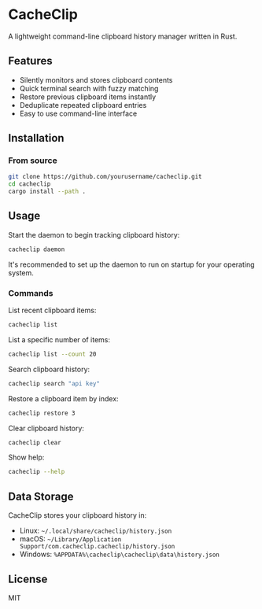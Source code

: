 # CacheClip

A lightweight command-line clipboard history manager written in Rust.

## Features

- Silently monitors and stores clipboard contents
- Quick terminal search with fuzzy matching
- Restore previous clipboard items instantly
- Deduplicate repeated clipboard entries
- Easy to use command-line interface

## Installation

### From source

```bash
git clone https://github.com/yourusername/cacheclip.git
cd cacheclip
cargo install --path .
```

## Usage

Start the daemon to begin tracking clipboard history:

```bash
cacheclip daemon
```

It's recommended to set up the daemon to run on startup for your operating system.

### Commands

List recent clipboard items:
```bash
cacheclip list
```

List a specific number of items:
```bash
cacheclip list --count 20
```

Search clipboard history:
```bash
cacheclip search "api key"
```

Restore a clipboard item by index:
```bash
cacheclip restore 3
```

Clear clipboard history:
```bash
cacheclip clear
```

Show help:
```bash
cacheclip --help
```

## Data Storage

CacheClip stores your clipboard history in:
- Linux: `~/.local/share/cacheclip/history.json`
- macOS: `~/Library/Application Support/com.cacheclip.cacheclip/history.json`
- Windows: `%APPDATA%\cacheclip\cacheclip\data\history.json`

## License

MIT